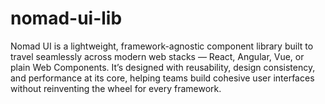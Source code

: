 # nomad-ui-lib
Nomad UI is a lightweight, framework-agnostic component library built to travel seamlessly across modern web stacks — React, Angular, Vue, or plain Web Components. It’s designed with reusability, design consistency, and performance at its core, helping teams build cohesive user interfaces without reinventing the wheel for every framework.
